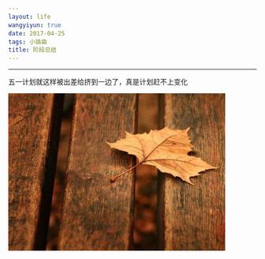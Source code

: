 ```yaml
---
layout: life
wangyiyun: true
date: 2017-04-25
tags: 小插曲
title: 阶段总结
---
```


*************

五一计划就这样被出差给挤到一边了，真是计划赶不上变化

![](/life/2017/2017res/4-25/gb.jpg)


